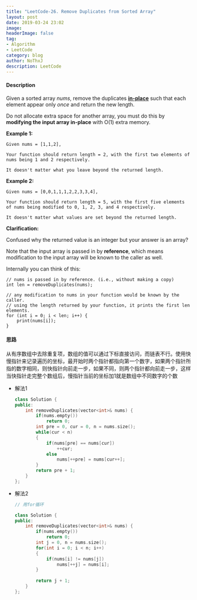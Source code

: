 ```yaml
---
title: "LeetCode-26. Remove Duplicates from Sorted Array"
layout: post
date: 2019-03-24 23:02
image: 
headerImage: false
tag:
- Algorithm
- LeetCode
category: blog
author: NoThxJ
description: LeetCode
---
```


#### Description

Given a sorted array *nums*, remove the duplicates [**in-place**](https://en.wikipedia.org/wiki/In-place_algorithm) such that each element appear only *once* and return the new length.

Do not allocate extra space for another array, you must do this by **modifying the input array in-place** with O(1) extra memory.

**Example 1:**

```
Given nums = [1,1,2],

Your function should return length = 2, with the first two elements of nums being 1 and 2 respectively.

It doesn't matter what you leave beyond the returned length.
```

**Example 2:**

```
Given nums = [0,0,1,1,1,2,2,3,3,4],

Your function should return length = 5, with the first five elements of nums being modified to 0, 1, 2, 3, and 4 respectively.

It doesn't matter what values are set beyond the returned length.
```

**Clarification:**

Confused why the returned value is an integer but your answer is an array?

Note that the input array is passed in by **reference**, which means modification to the input array will be known to the caller as well.

Internally you can think of this:

```
// nums is passed in by reference. (i.e., without making a copy)
int len = removeDuplicates(nums);

// any modification to nums in your function would be known by the caller.
// using the length returned by your function, it prints the first len elements.
for (int i = 0; i < len; i++) {
    print(nums[i]);
}
```



#### 思路

从有序数组中去除重复项，数组的值可以通过下标直接访问，而链表不行。使用快慢指针来记录遍历的坐标，最开始时两个指针都指向第一个数字，如果两个指针所指的数字相同，则快指针向前走一步，如果不同，则两个指针都向前走一步，这样当快指针走完整个数组后，慢指针当前的坐标加1就是数组中不同数字的个数



- 解法1

  ```c++
  class Solution {
  public:
      int removeDuplicates(vector<int>& nums) {
          if(nums.empty())  
              return 0;
          int pre = 0, cur = 0, n = nums.size();
          while(cur < n)
          {
              if(nums[pre] == nums[cur])
                  ++cur;
              else
                  nums[++pre] = nums[cur++];
          }
          return pre + 1;
      }
  };
  ```

- 解法2

  ```c++
  // 用for循环
  
  class Solution {
  public:
      int removeDuplicates(vector<int>& nums) {
          if(nums.empty())
              return 0;
          int j = 0, n = nums.size();
          for(int i = 0; i < n; i++)
          {
              if(nums[i] != nums[j])
                  nums[++j] = nums[i];
          }
          
          return j + 1;
      }
  };
  ```
